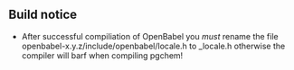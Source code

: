 ## Build notice

- After successful compiliation of OpenBabel you _must_ rename the file openbabel-x.y.z/include/openbabel/locale.h to _locale.h otherwise the compiler will barf when compiling pgchem!
